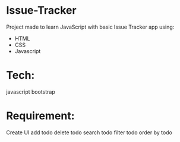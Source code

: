 # Issue-Tracker

Project made to learn JavaScript with basic Issue Tracker app using:

- HTML
- CSS
- Javascript

# Tech:

javascript
bootstrap

# Requirement:

Create UI
add todo
delete todo
search todo
filter todo
order by todo
